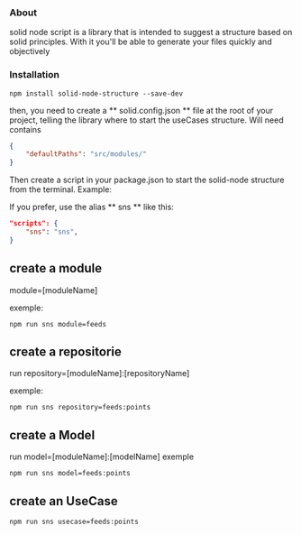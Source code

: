 ### About
solid node script is a library that is intended to suggest a structure based on solid principles. With it you'll be able to generate your files quickly and objectively 

### Installation

`npm install solid-node-structure --save-dev`

then, you need to create a ** solid.config.json ** file at the root of your project, telling the library where to start the useCases structure. Will need contains
```json
{
	"defaultPaths": "src/modules/"
}
```

Then create a script in your package.json to start the solid-node structure from the terminal. Example:


If you prefer, use the alias ** sns ** like this:

```json
"scripts": {
	"sns": "sns",
}
```

## create a module 

module=[moduleName]

exemple:

`npm run sns module=feeds`
## create a repositorie

run repository=[moduleName]:[repositoryName] 

exemple:

`npm run sns repository=feeds:points`

## create a Model

run model=[moduleName]:[modelName]
exemple

`npm run sns model=feeds:points`

## create an UseCase

`npm run sns usecase=feeds:points`